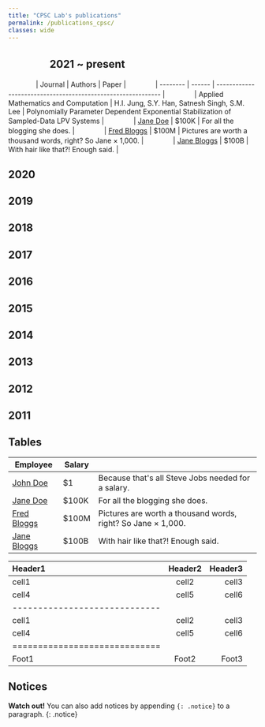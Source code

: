 ```yaml
---
title: "CPSC Lab's publications"
permalink: /publications_cpsc/
classes: wide
---
```




## 　　　　2021 ~ present
  
 　　　　| Journal          | Authors | Paper                                                        |
 　　　　| --------         | ------  | ------------------------------------------------------------ |
 　　　　| Applied Mathematics and Computation   | H.I. Jung, S.Y. Han, Satnesh Singh, S.M. Lee      | Polynomially Parameter Dependent Exponential Stabilization of Sampled-Data LPV Systems           |
 　　　　| [Jane Doe](#)    | $100K   | For all the blogging she does.                               |
 　　　　| [Fred Bloggs](#) | $100M   | Pictures are worth a thousand words, right? So Jane × 1,000. |
 　　　　| [Jane Bloggs](#) | $100B   | With hair like that?! Enough said.                           |

## 2020
## 2019
## 2018
## 2017
## 2016
## 2015
## 2014
## 2013
## 2012
## 2011



## Tables

| Employee         | Salary |                                                              |
| --------         | ------ | ------------------------------------------------------------ |
| [John Doe](#)    | $1     | Because that's all Steve Jobs needed for a salary.           |
| [Jane Doe](#)    | $100K  | For all the blogging she does.                               |
| [Fred Bloggs](#) | $100M  | Pictures are worth a thousand words, right? So Jane × 1,000. |
| [Jane Bloggs](#) | $100B  | With hair like that?! Enough said.                           |

| Header1 | Header2 | Header3 |
|:--------|:-------:|--------:|
| cell1   | cell2   | cell3   |
| cell4   | cell5   | cell6   |
|-----------------------------|
| cell1   | cell2   | cell3   |
| cell4   | cell5   | cell6   |
|=============================|
| Foot1   | Foot2   | Foot3   |

## Notices

**Watch out!** You can also add notices by appending `{: .notice}` to a paragraph.
{: .notice}
